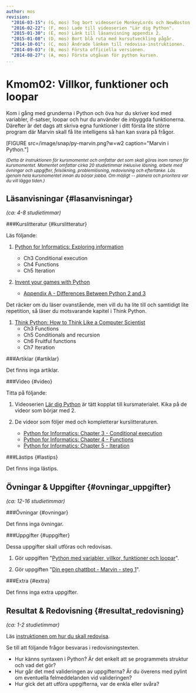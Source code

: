```yaml
---
author: mos
revision:
  "2016-03-15": (G, mos) Tog bort videoserie MonkeyLords och NewBoston.
  "2016-02-22": (F, mos) Lade till videoserien "Lär dig Python".
  "2015-01-30": (E, mos) Länk till läsanvisning appendix 2.
  "2015-01-08": (D, mos) Bort blå ruta med kursutveckling pågår.
  "2014-10-01": (C, mos) Ändrade länken till redovisa-instruktionen.
  "2014-09-03": (B, mos) Första officiella versionen.
  "2014-08-27": (A, mos) Första utgåvan för python kursen.
...
```

Kmom02: Villkor, funktioner och loopar
==================================

Kom i gång med grunderna i Python och öva hur du skriver kod med variabler, if-satser, loopar och hur du använder de inbyggda funktionerna. Därefter är det dags att skriva egna funktioner i ditt första lite större program där Marvin skall få lite intelligens så han kan svara på frågor.

[FIGURE src=/image/snap/py-marvin.png?w=w2 caption="Marvin i Python."]

<small>*(Detta är instruktionen för kursmomentet och omfattar det som skall göras inom ramen för kursmomentet. Momentet omfattar cirka 20 studietimmar inklusive läsning, arbete med övningar och uppgifter, felsökning, problemlösning, redovisning och eftertanke. Läs igenom hela kursmomentet innan du börjar jobba. Om möjligt -- planera och prioritera var du vill lägga tiden.)*</small>



Läsanvisningar  {#lasanvisningar}
---------------------------------

*(ca: 4-8 studietimmar)*


###Kurslitteratur  {#kurslitteratur}

Läs följande:

1. [Python for Informatics: Exploring information](kunskap/boken-python-for-informatics-exploring-information) 
    * Ch3 Conditional execution
    * Ch4 Functions
    * Ch5 Iteration

2. [Invent your games with Python](kunskap/boken-invent-your-own-computer-games-with-python) 
    * [Appendix A - Differences Between Python 2 and 3](http://inventwithpython.com/appendixa.html)


Det räcker om du läser ovanstående, men vill du ha lite till och samtidigt lite repetition, så läser du motsvarande kapitel i Think Python.

1. [Think Python: How to Think Like a Computer Scientist](kunskap/boken-think-python-how-to-think-like-a-computer-scientist) 
    * Ch3 Functions
    * Ch5 Conditionals and recursion
    * Ch6 Fruitful functions
    * Ch7 Iteration 



###Artiklar {#artiklar}

Det finns inga artiklar.



###Video  {#video}

Titta på följande:

1. Videoserien [Lär dig Python](https://www.youtube.com/playlist?list=PLKtP9l5q3ce93pTlN_dnDpsTwGLCXJEpd) är tätt kopplat till kursmaterialet. Kika på de videor som börjar med 2.

2. De videor som följer med och kompletterar kurslitteraturen.

    * [Python for Informatics: Chapter 3 - Conditional execution](https://www.youtube.com/watch?v=VXyRfgnzL2o)
    * [Python for Informatics: Chapter 4 - Functions](https://www.youtube.com/watch?v=Wdi6lhcrtBU)
    * [Python for Informatics: Chapter 5 - Iteration](https://www.youtube.com/watch?v=6KgArgGi6Mk)



###Lästips {#lastips}

Det finns inga lästips.



Övningar & Uppgifter  {#ovningar_uppgifter}
-------------------------------------------

*(ca: 12-16 studietimmar)*


###Övningar {#ovningar}

Det finns inga övningar.



###Uppgifter {#uppgifter}

Dessa uppgifter skall utföras och redovisas.

1. Gör uppgiften "[Python med variabler, villkor, funktioner och loopar](uppgift/python-med-variabler-villkor-funktioner-och-loopar)".

2. Gör uppgiften "[Din egen chattbot - Marvin - steg 1](uppgift/din-egen-chattbot-marvin-steg-1)".



###Extra {#extra}

Det finns inga extra uppgifter.



Resultat & Redovisning  {#resultat_redovisning}
-----------------------------------------------

*(ca: 1-2 studietimmar)*

Läs [instruktionen om hur du skall redovisa](python/redovisa).

Se till att följande frågor besvaras i redovisningstexten.

* Hur känns syntaxen i Python? Är det enkelt att se programmets struktur och vad det gör?
* Hur går det med valideringen av uppgifterna? Är du överens med pylint om eventuella felmeddelanden vid valideringen?
* Hur gick det att utföra uppgifterna, var de enkla eller svåra?




